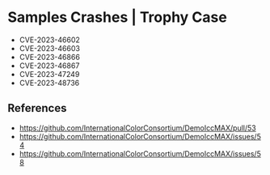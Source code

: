# Samples Crashes | Trophy Case
- CVE-2023-46602
- CVE-2023-46603
- CVE-2023-46866
- CVE-2023-46867
- CVE-2023-47249
- CVE-2023-48736
## References
- https://github.com/InternationalColorConsortium/DemoIccMAX/pull/53
- https://github.com/InternationalColorConsortium/DemoIccMAX/issues/54
- https://github.com/InternationalColorConsortium/DemoIccMAX/issues/58
